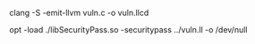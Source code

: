 clang -S -emit-llvm vuln.c -o vuln.llcd 

opt -load ./libSecurityPass.so -securitypass ../vuln.ll -o /dev/null